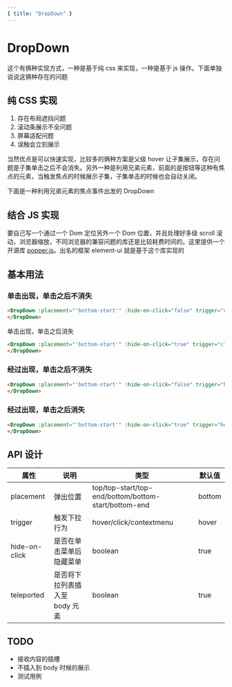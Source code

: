 ```yaml
---
{ title: "DropDown" }
---
```


<script lang="ts" setup>
  import DropDownCss from "../src/components/DropDown/DropDownCss.vue"
  import DropDown from "../src/components/DropDown/DropDown.vue"
</script>

# DropDown

这个有俩种实现方式，一种是基于纯 css 来实现，一种是基于 js 操作。下面单独说说这俩种存在的问题

## 纯 CSS 实现

1. 存在布局遮挡问题
2. 滚动条展示不全问题
3. 屏幕适配问题
4. 误触会立刻展示

当然优点是可以快速实现，比较多的俩种方案是父级 hover 让子集展示，存在问题是子集单击之后不会消失。另外一种是利用兄弟元素，前面的是按钮等这种有焦点的元素，当触发焦点的时候展示子集，子集单击的时候也会自动关闭。

下面是一种利用兄弟元素的焦点事件出发的 DropDown

<DropDownCss />

## 结合 JS 实现

要自己写一个通过一个 Dom 定位另外一个 Dom 位置，并且处理好多级 scroll 滚动，浏览器缩放，不同浏览器的兼容问题的库还是比较耗费时间的。这里提供一个开源库 [popper.js](https://popper.js.org/docs/v2/tutorial/)。出名的框架 element-ui 就是基于这个库实现的

## 基本用法

### 单击出现，单击之后不消失

<DropDown
:placement="'bottom-start'"
:hide-on-click="false"
trigger="click"> </DropDown>

```html
<DropDown :placement="'bottom-start'" :hide-on-click="false" trigger="click">
</DropDown>
```

单击出现，单击之后消失

<DropDown
:placement="'bottom-start'"
:hide-on-click="true"
trigger="click"> </DropDown>

```html
<DropDown :placement="'bottom-start'" :hide-on-click="true" trigger="click">
</DropDown>
```

### 经过出现，单击之后不消失

<DropDown
:placement="'bottom-start'"
:hide-on-click="false"
trigger="hover"> </DropDown>

```html
<DropDown :placement="'bottom-start'" :hide-on-click="false" trigger="hover">
</DropDown>
```

### 经过出现，单击之后消失

<DropDown
:placement="'bottom-start'"
:hide-on-click="true"
trigger="hover"> </DropDown>

```html
<DropDown :placement="'bottom-start'" :hide-on-click="true" trigger="hover">
</DropDown>
```

## API 设计

| 属性          | 说明                           | 类型                                                 | 默认值 |
| ------------- | ------------------------------ | ---------------------------------------------------- | ------ |
| placement     | 弹出位置                       | top/top-start/top-end/bottom/bottom-start/bottom-end | bottom |
| trigger       | 触发下拉行为                   | hover/click/contextmenu                              | hover  |
| hide-on-click | 是否在单击菜单后隐藏菜单       | boolean                                              | true   |
| teleported    | 是否将下拉列表插入至 body 元素 | boolean                                              | true   |

## TODO

- 接收内容的插槽
- 不插入到 body 时候的展示
- 测试用例
